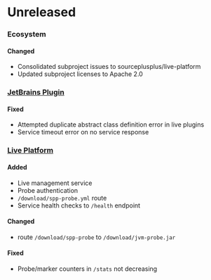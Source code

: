 # Unreleased

### Ecosystem

#### Changed
- Consolidated subproject issues to sourceplusplus/live-platform
- Updated subproject licenses to Apache 2.0

### [JetBrains Plugin](https://github.com/sourceplusplus/interface-jetbrains)

#### Fixed
- Attempted duplicate abstract class definition error in live plugins
- Service timeout error on no service response

### [Live Platform](https://github.com/sourceplusplus/live-platform)

#### Added
- Live management service
- Probe authentication
- `/download/spp-probe.yml` route
- Service health checks to `/health` endpoint

#### Changed
- route `/download/spp-probe` to `/download/jvm-probe.jar`

#### Fixed
- Probe/marker counters in `/stats` not decreasing
